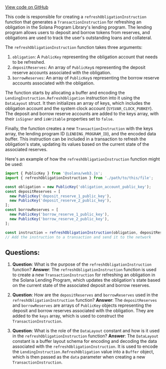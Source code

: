 [View code on GitHub](https://github.com/solana-labs/solana-program-library/token-lending/js/src/instructions/refreshObligation.ts)

This code is responsible for creating a `refreshObligationInstruction` function that generates a `TransactionInstruction` for refreshing an obligation in the Solana Program Library's lending program. The lending program allows users to deposit and borrow tokens from reserves, and obligations are used to track the user's outstanding loans and collateral.

The `refreshObligationInstruction` function takes three arguments:

1. `obligation`: A `PublicKey` representing the obligation account that needs to be refreshed.
2. `depositReserves`: An array of `PublicKey`s representing the deposit reserve accounts associated with the obligation.
3. `borrowReserves`: An array of `PublicKey`s representing the borrow reserve accounts associated with the obligation.

The function starts by allocating a buffer and encoding the `LendingInstruction.RefreshObligation` instruction into it using the `DataLayout` struct. It then initializes an array of keys, which includes the obligation account and the system clock account (`SYSVAR_CLOCK_PUBKEY`). The deposit and borrow reserve accounts are added to the keys array, with their `isSigner` and `isWritable` properties set to `false`.

Finally, the function creates a new `TransactionInstruction` with the keys array, the lending program ID (`LENDING_PROGRAM_ID`), and the encoded data buffer. This instruction can be included in a transaction to refresh the obligation's state, updating its values based on the current state of the associated reserves.

Here's an example of how the `refreshObligationInstruction` function might be used:

```javascript
import { PublicKey } from '@solana/web3.js';
import { refreshObligationInstruction } from './path/to/this/file';

const obligation = new PublicKey('obligation_account_public_key');
const depositReserves = [
  new PublicKey('deposit_reserve_1_public_key'),
  new PublicKey('deposit_reserve_2_public_key'),
];
const borrowReserves = [
  new PublicKey('borrow_reserve_1_public_key'),
  new PublicKey('borrow_reserve_2_public_key'),
];

const instruction = refreshObligationInstruction(obligation, depositReserves, borrowReserves);
// Add the instruction to a transaction and send it to the network
```
## Questions: 
 1. **Question**: What is the purpose of the `refreshObligationInstruction` function?
   **Answer**: The `refreshObligationInstruction` function is used to create a new `TransactionInstruction` for refreshing an obligation in the Solana Lending Program, which updates the obligation's state based on the current state of the associated deposit and borrow reserves.

2. **Question**: How are the `depositReserves` and `borrowReserves` used in the `refreshObligationInstruction` function?
   **Answer**: The `depositReserves` and `borrowReserves` are arrays of `PublicKey` objects representing the deposit and borrow reserves associated with the obligation. They are added to the `keys` array, which is used to construct the `TransactionInstruction`.

3. **Question**: What is the role of the `DataLayout` constant and how is it used in the `refreshObligationInstruction` function?
   **Answer**: The `DataLayout` constant is a buffer layout schema for encoding and decoding the data associated with the `refreshObligationInstruction`. It is used to encode the `LendingInstruction.RefreshObligation` value into a `Buffer` object, which is then passed as the `data` parameter when creating a new `TransactionInstruction`.